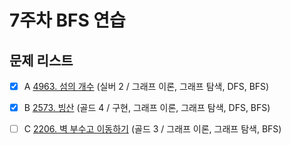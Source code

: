 # 7주차 BFS 연습

## 문제 리스트

- [X] A [4963. 섬의 개수](https://www.acmicpc.net/problem/4963) (실버 2 / 그래프 이론, 그래프 탐색, DFS, BFS)

- [X] B [2573. 빙산](https://www.acmicpc.net/problem/2573) (골드 4 / 구현, 그래프 이론, 그래프 탐색, DFS, BFS)

- [ ] C [2206. 벽 부수고 이동하기](https://www.acmicpc.net/problem/2206) (골드 3 / 그래프 이론, 그래프 탐색, BFS)

